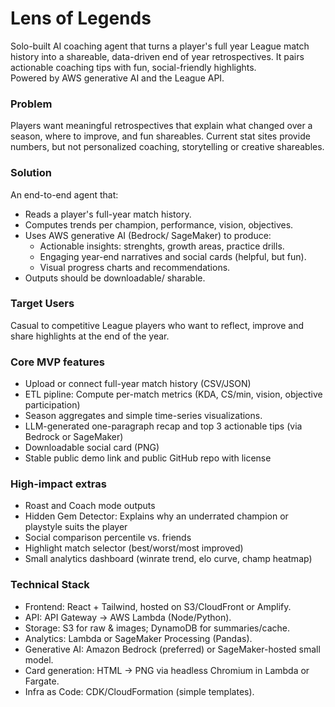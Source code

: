 # Lens of Legends

Solo-built AI coaching agent that turns a player's full year League match history into a shareable, data-driven end of year retrospectives. It pairs actionable coaching tips with fun, social-friendly highlights.\
Powered by AWS generative AI and the League API.

### Problem
Players want meaningful retrospectives that explain what changed over a season, where to improve, and fun shareables. Current stat sites provide numbers, but not personalized coaching, storytelling or creative shareables.

### Solution
An end-to-end agent that:
- Reads a player's full-year match history.
- Computes trends per champion, performance, vision, objectives.
- Uses AWS generative AI (Bedrock/ SageMaker) to produce:
    - Actionable insights: strenghts, growth areas, practice drills.
    - Engaging year-end narratives and social cards (helpful, but fun).
    - Visual progress charts and recommendations.
- Outputs should be downloadable/ sharable.

### Target Users
Casual to competitive League players who want to reflect, improve and share highlights at the end of the year.

### Core MVP features
- Upload or connect full-year match history (CSV/JSON)
- ETL pipline: Compute per-match metrics (KDA, CS/min, vision, objective participation)
- Season aggregates and simple time-series visualizations.
- LLM-generated one-paragraph recap and top 3 actionable tips (via Bedrock or SageMaker)
- Downloadable social card (PNG)
- Stable public demo link and public GitHub repo with license

### High-impact extras
- Roast and Coach mode outputs
- Hidden Gem Detector: Explains why an underrated champion or playstyle suits the player
- Social comparison percentile vs. friends
- Highlight match selector (best/worst/most improved)
- Small analytics dashboard (winrate trend, elo curve, champ heatmap)

### Technical Stack
- Frontend: React + Tailwind, hosted on S3/CloudFront or Amplify.
- API: API Gateway → AWS Lambda (Node/Python).
- Storage: S3 for raw & images; DynamoDB for summaries/cache.
- Analytics: Lambda or SageMaker Processing (Pandas).
- Generative AI: Amazon Bedrock (preferred) or SageMaker-hosted small model.
- Card generation: HTML → PNG via headless Chromium in Lambda or Fargate.
- Infra as Code: CDK/CloudFormation (simple templates).
